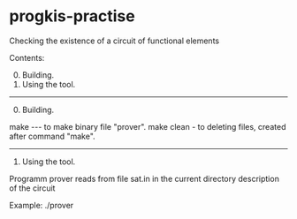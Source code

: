 # progkis-practise

Сhecking the existence of a circuit of functional elements

Contents:

0. Building.
1. Using the tool.

-----------------------------------------------------------------------------

0. Building.


make --- to make binary file "prover". 
make clean - to deleting files, created after command "make".

-----------------------------------------------------------------------------

1. Using the tool.

Programm prover reads from file sat.in in the current 
directory description of the circuit

Example:
./prover
